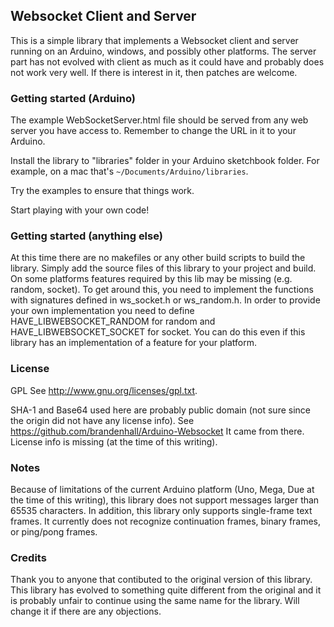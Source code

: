 ## Websocket Client and Server

This is a simple library that implements a Websocket client and server running
on an Arduino, windows, and possibly other platforms. The server part has not
evolved with client as much as it could have and probably does not work very 
well. If there is interest in it, then patches are welcome.

### Getting started (Arduino)

The example WebSocketServer.html file should be served from any web server you
have access to. Remember to change the  URL in it to your Arduino.

Install the library to "libraries" folder in your Arduino sketchbook folder.
For example, on a mac that's `~/Documents/Arduino/libraries`.

Try the examples to ensure that things work.

Start playing with your own code!

### Getting started (anything else)

At this time there are no makefiles or any other build scripts to build the
library. Simply add the source files of this library to your project and build.
On some platforms features required by this lib may be missing (e.g. random,
socket). To get around this, you need to implement the functions with
signatures defined in ws_socket.h or ws_random.h. In order to provide your own
implementation you need to define HAVE_LIBWEBSOCKET_RANDOM for random and 
HAVE_LIBWEBSOCKET_SOCKET for socket. You can do this even if this library has
an implementation of a feature for your platform.

### License
GPL See http://www.gnu.org/licenses/gpl.txt.


SHA-1 and Base64 used here are probably public domain (not sure since the
origin did not have any license info). See https://github.com/brandenhall/Arduino-Websocket
It came from there. License info is missing (at the time of this writing).

### Notes

Because of limitations of the current Arduino platform (Uno, Mega, Due at the
time of this writing), this library does not support messages larger than 65535
characters. In addition, this library only supports single-frame text frames.
It currently does not recognize continuation frames, binary frames, or
ping/pong frames.

### Credits
Thank you to anyone that contibuted to the original version of this 
library. This library has evolved to something quite different from the
original and it is probably unfair to continue using the same name for
the library. Will change it if there are any objections.
